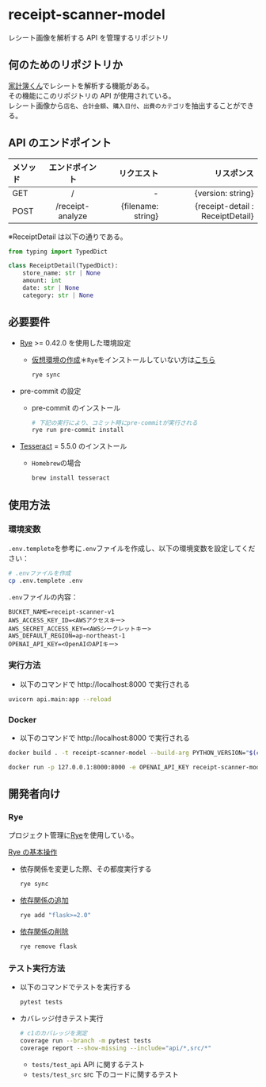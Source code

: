 # receipt-scanner-model

レシート画像を解析する API を管理するリポジトリ

## 何のためのリポジトリか

[家計簿くん](https://github.com/AyumuOgasawara/receipt-scanner)でレシートを解析する機能がある。<br>
その機能にこのリポジトリの API が使用されている。<br>
レシート画像から`店名`、`合計金額`、`購入日付`、`出費のカテゴリ`を抽出することができる。

## API のエンドポイント

| メソッド |  エンドポイント  |         リクエスト |                       リスポンス |
| :------- | :--------------: | -----------------: | -------------------------------: |
| GET      |        /         |                  - |                {version: string} |
| POST     | /receipt-analyze | {filename: string} | {receipt-detail : ReceiptDetail} |

※ReceiptDetail は以下の通りである。

```python
from typing import TypedDict

class ReceiptDetail(TypedDict):
    store_name: str | None
    amount: int
    date: str | None
    category: str | None
```

## 必要要件

- [Rye](https://rye.astral.sh/) >= 0.42.0 を使用した環境設定

  - [仮想環境の作成](https://rye.astral.sh/guide/basics/#first-sync)＊`Rye`をインストールしていない方は[こちら](https://rye.astral.sh/guide/installation/)<br>
    ```sh
    rye sync
    ```

- pre-commit の設定

  - pre-commit のインストール
    ```sh
    # 下記の実行により、コミット時にpre-commitが実行される
    rye run pre-commit install
    ```

- [Tesseract](https://tesseract-ocr.github.io/tessdoc/Installation.html) = 5.5.0 のインストール
  - `Homebrew`の場合
    ```sh
    brew install tesseract
    ```

## 使用方法

### 環境変数

`.env.templete`を参考に`.env`ファイルを作成し、以下の環境変数を設定してください：

```sh
# .envファイルを作成
cp .env.templete .env
```

`.env`ファイルの内容：

```
BUCKET_NAME=receipt-scanner-v1
AWS_ACCESS_KEY_ID=<AWSアクセスキー>
AWS_SECRET_ACCESS_KEY=<AWSシークレットキー>
AWS_DEFAULT_REGION=ap-northeast-1
OPENAI_API_KEY=<OpenAIのAPIキー>
```

### 実行方法

- 以下のコマンドで http://localhost:8000 で実行される

```sh
uvicorn api.main:app --reload
```

### Docker

- 以下のコマンドで http://localhost:8000 で実行される

```sh
docker build . -t receipt-scanner-model --build-arg PYTHON_VERSION="$(cat .python-version)"

docker run -p 127.0.0.1:8000:8000 -e OPENAI_API_KEY receipt-scanner-model
```

## 開発者向け

### Rye

プロジェクト管理に[Rye](https://rye.astral.sh/)を使用している。<br>

[Rye の基本操作](https://rye.astral.sh/guide/basics/)

- 依存関係を変更した際、その都度実行する
  ```sh
  rye sync
  ```
- [依存関係の追加](https://rye.astral.sh/guide/basics/#adding-dependencies)
  ```sh
  rye add "flask>=2.0"
  ```
- [依存関係の削除](https://rye.astral.sh/guide/basics/#remove-a-dependency)
  ```sh
  rye remove flask
  ```

### テスト実行方法

- 以下のコマンドでテストを実行する

  ```sh
  pytest tests
  ```

- カバレッジ付きテスト実行

  ```sh
  # c1のカバレッジを測定
  coverage run --branch -m pytest tests
  coverage report --show-missing --include="api/*,src/*"
  ```

  - `tests/test_api`
    API に関するテスト
  - `tests/test_src`
    src 下のコードに関するテスト
